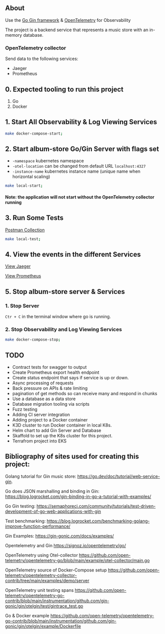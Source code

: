 ## About
Use the [Go Gin framework](https://github.com/gin-gonic/gin#gin-web-framework) & [OpenTelemetry](https://opentelemetry.io/docs/) for Observability

The project is a backend service that represents a music store with an in-memory database.

### OpenTelemetry collector 

Send data to the following services:
* Jaeger
* Prometheus

## 0. Expected tooling to run this project

1. Go
2. Docker 

## 1. Start All Observability & Log Viewing Services
 
```bash
make docker-compose-start;
```

## 2. Start album-store Go/Gin Server with flags set

* `-namespace` kubernetes namespace 
* `-otel-location` can be changed from default URL `localhost:4327`
* `-instance-name` kubernetes instance name (unique name when horizontal scaling)

```bash
make local-start;
```

#### Note: the application will not start without the OpenTelemetry collector running

## 3. Run Some Tests

[Postman Collection](test/Album-Store.postman_collection.json)

```bash
make local-test;
```

## 4. View the events in the different Services

[View Jaeger](http://localhost:16696/search?limit=20&service=album-store)

[View Prometheus](http://localhost:9090/graph?g0.expr=%7Bjob%3D~%22.%2B%22%7D%20&g0.tab=0&g0.stacked=0&g0.show_exemplars=0&g0.range_input=1h)

## 5. Stop album-store server & Services  

### 1. Stop Server

`Ctr + C` in the terminal window where go is running. 

### 2. Stop Observability and Log Viewing Services

```bash
make docker-compose-stop;
```

## TODO
* Contract tests for swagger to output 
* Create Prometheus export health endpoint
* Create status endpoint that says if service is up or down.
* Async processing of requests 
* Back pressure on APIs & rate limiting
* pagination of get methods so can receive many and respond in chunks
* Use a database as a data store
* Database migration tooling via scripts 
* Fuzz testing 
* Adding CI server integration
* Adding project to a Docker container
* K3D cluster to run Docker container in local K8s.
* Helm chart to add Gin Server and Database
* Skaffold to set up the K8s cluster for this project.
* Terrafrom project into EKS

## Bibliography of sites used for creating this project:

Golang tutorial for Gin music store: https://go.dev/doc/tutorial/web-service-gin. 

Go does JSON marshalling and binding in Gin: https://blog.logrocket.com/gin-binding-in-go-a-tutorial-with-examples/

Go Gin testing: https://semaphoreci.com/community/tutorials/test-driven-development-of-go-web-applications-with-gin

Test benchmarking: https://blog.logrocket.com/benchmarking-golang-improve-function-performance/

Gin Examples: https://gin-gonic.com/docs/examples/

Opentelemetry and Gin https://signoz.io/opentelemetry/go/

OpenTelemetry using Otel-collector https://github.com/open-telemetry/opentelemetry-go/blob/main/example/otel-collector/main.go

OpenTelemetry source of Docker-Compose setup https://github.com/open-telemetry/opentelemetry-collector-contrib/tree/main/examples/demo/server

OpenTelemetry unit testing spans https://github.com/open-telemetry/opentelemetry-go-contrib/blob/main/instrumentation/github.com/gin-gonic/gin/otelgin/test/gintrace_test.go

Go & Docker example https://github.com/open-telemetry/opentelemetry-go-contrib/blob/main/instrumentation/github.com/gin-gonic/gin/otelgin/example/Dockerfile